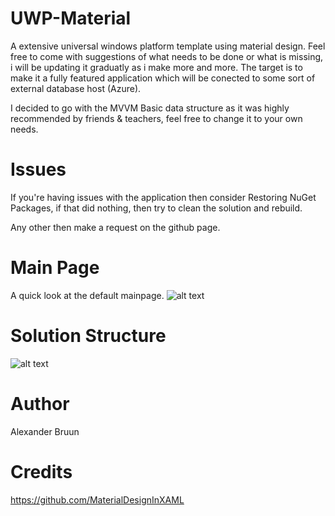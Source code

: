 # UWP-Material
A extensive universal windows platform template using material design. Feel free to come with suggestions of what needs to be done or what is missing, i will be updating it graduatly as i make more and more. The target is to make it a fully featured application which will be conected to some sort of external database host (Azure).

I decided to go with the MVVM Basic data structure as it was highly recommended by friends & teachers, feel free to change it to your own needs.

# Issues
If you're having issues with the application then consider Restoring NuGet Packages, if that did nothing, then try to clean the solution and rebuild.

Any other then make a request on the github page.

# Main Page
A quick look at the default mainpage.
![alt text](https://i.imgur.com/DeoWqrB.png)

# Solution Structure
![alt text](https://i.imgur.com/RimcyKl.png)

# Author
Alexander Bruun

# Credits
https://github.com/MaterialDesignInXAML
